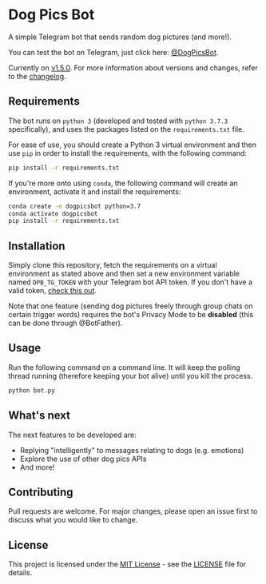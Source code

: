 # Dog Pics Bot

A simple Telegram bot that sends random dog pictures (and more!).

You can test the bot on Telegram, just click here: [@DogPicsBot](https://t.me/dogpicsbot).

Currently on [v1.5.0](https://github.com/aitorres/dogpicsbot/releases/tag/v1.5.0). For more information about versions and changes, refer to the [changelog](CHANGELOG.md).

## Requirements

The bot runs on `python 3` (developed and tested with `python 3.7.3` specifically), and uses the packages listed on the `requirements.txt` file.

For ease of use, you should create a Python 3 virtual environment and then use `pip` in order to install the requirements, with the following command:

```bash
pip install -r requirements.txt
```

If you're more onto using `conda`, the following command will create an environment, activate it and install the requirements:

```bash
conda create -n dogpicsbot python=3.7
conda activate dogpicsbot
pip install -r requirements.txt
```

## Installation

Simply clone this repository, fetch the requirements on a virtual environment as stated above and then set a new environment variable named `DPB_TG_TOKEN` with your Telegram bot API token. If you don't have a valid token, [check this out](https://core.telegram.org/bots).

Note that one feature (sending dog pictures freely through group chats on certain trigger words) requires the bot's Privacy Mode to be **disabled** (this can be done through @BotFather).

## Usage

Run the following command on a command line. It will keep the polling thread running (therefore keeping your bot alive) until you kill the process.

```bash
python bot.py
```

## What's next

The next features to be developed are:

- Replying "intelligently" to messages relating to dogs (e.g. emotions)
- Explore the use of other dog pics APIs
- And more!

## Contributing

Pull requests are welcome. For major changes, please open an issue first to discuss what you would like to change.

## License

This project is licensed under the [MIT License](LICENSE) - see the [LICENSE](LICENSE) file for details.
